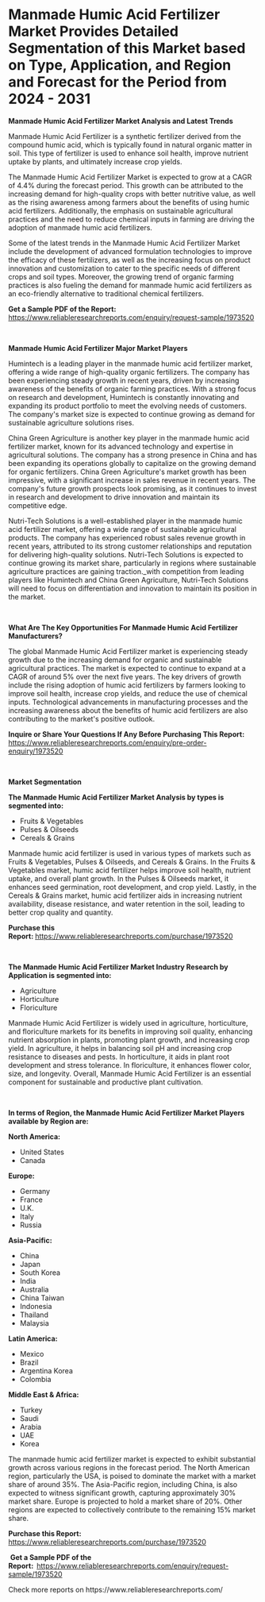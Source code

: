 <p><h1>Manmade Humic Acid Fertilizer Market Provides Detailed Segmentation of this Market based on Type, Application, and Region and Forecast for the Period from 2024 - 2031</h1></p><p><strong>Manmade Humic Acid Fertilizer Market Analysis and Latest Trends</strong></p>
<p><p>Manmade Humic Acid Fertilizer is a synthetic fertilizer derived from the compound humic acid, which is typically found in natural organic matter in soil. This type of fertilizer is used to enhance soil health, improve nutrient uptake by plants, and ultimately increase crop yields. </p><p>The Manmade Humic Acid Fertilizer Market is expected to grow at a CAGR of 4.4% during the forecast period. This growth can be attributed to the increasing demand for high-quality crops with better nutritive value, as well as the rising awareness among farmers about the benefits of using humic acid fertilizers. Additionally, the emphasis on sustainable agricultural practices and the need to reduce chemical inputs in farming are driving the adoption of manmade humic acid fertilizers.</p><p>Some of the latest trends in the Manmade Humic Acid Fertilizer Market include the development of advanced formulation technologies to improve the efficacy of these fertilizers, as well as the increasing focus on product innovation and customization to cater to the specific needs of different crops and soil types. Moreover, the growing trend of organic farming practices is also fueling the demand for manmade humic acid fertilizers as an eco-friendly alternative to traditional chemical fertilizers.</p></p>
<p><strong>Get a Sample PDF of the Report:&nbsp;</strong> <a href="https://www.reliableresearchreports.com/enquiry/request-sample/1973520">https://www.reliableresearchreports.com/enquiry/request-sample/1973520</a></p>
<p>&nbsp;</p>
<p><strong>Manmade Humic Acid Fertilizer Major Market Players</strong></p>
<p><p>Humintech is a leading player in the manmade humic acid fertilizer market, offering a wide range of high-quality organic fertilizers. The company has been experiencing steady growth in recent years, driven by increasing awareness of the benefits of organic farming practices. With a strong focus on research and development, Humintech is constantly innovating and expanding its product portfolio to meet the evolving needs of customers. The company's market size is expected to continue growing as demand for sustainable agriculture solutions rises.</p><p>China Green Agriculture is another key player in the manmade humic acid fertilizer market, known for its advanced technology and expertise in agricultural solutions. The company has a strong presence in China and has been expanding its operations globally to capitalize on the growing demand for organic fertilizers. China Green Agriculture's market growth has been impressive, with a significant increase in sales revenue in recent years. The company's future growth prospects look promising, as it continues to invest in research and development to drive innovation and maintain its competitive edge.</p><p>Nutri-Tech Solutions is a well-established player in the manmade humic acid fertilizer market, offering a wide range of sustainable agricultural products. The company has experienced robust sales revenue growth in recent years, attributed to its strong customer relationships and reputation for delivering high-quality solutions. Nutri-Tech Solutions is expected to continue growing its market share, particularly in regions where sustainable agriculture practices are gaining traction._with competition from leading players like Humintech and China Green Agriculture, Nutri-Tech Solutions will need to focus on differentiation and innovation to maintain its position in the market.</p></p>
<p>&nbsp;</p>
<p><strong>What Are The Key Opportunities For Manmade Humic Acid Fertilizer Manufacturers?</strong></p>
<p><p>The global Manmade Humic Acid Fertilizer market is experiencing steady growth due to the increasing demand for organic and sustainable agricultural practices. The market is expected to continue to expand at a CAGR of around 5% over the next five years. The key drivers of growth include the rising adoption of humic acid fertilizers by farmers looking to improve soil health, increase crop yields, and reduce the use of chemical inputs. Technological advancements in manufacturing processes and the increasing awareness about the benefits of humic acid fertilizers are also contributing to the market's positive outlook.</p></p>
<p><strong>Inquire or Share Your Questions If Any Before Purchasing This Report:</strong> <a href="https://www.reliableresearchreports.com/enquiry/pre-order-enquiry/1973520">https://www.reliableresearchreports.com/enquiry/pre-order-enquiry/1973520</a></p>
<p>&nbsp;</p>
<p><strong>Market Segmentation</strong></p>
<p><strong>The Manmade Humic Acid Fertilizer Market Analysis by types is segmented into:</strong></p>
<p><ul><li>Fruits & Vegetables</li><li>Pulses & Oilseeds</li><li>Cereals & Grains</li></ul></p>
<p><p>Manmade humic acid fertilizer is used in various types of markets such as Fruits & Vegetables, Pulses & Oilseeds, and Cereals & Grains. In the Fruits & Vegetables market, humic acid fertilizer helps improve soil health, nutrient uptake, and overall plant growth. In the Pulses & Oilseeds market, it enhances seed germination, root development, and crop yield. Lastly, in the Cereals & Grains market, humic acid fertilizer aids in increasing nutrient availability, disease resistance, and water retention in the soil, leading to better crop quality and quantity.</p></p>
<p><strong>Purchase this Report:&nbsp;</strong><a href="https://www.reliableresearchreports.com/purchase/1973520">https://www.reliableresearchreports.com/purchase/1973520</a></p>
<p>&nbsp;</p>
<p><strong>The Manmade Humic Acid Fertilizer Market Industry Research by Application is segmented into:</strong></p>
<p><ul><li>Agriculture</li><li>Horticulture</li><li>Floriculture</li></ul></p>
<p><p>Manmade Humic Acid Fertilizer is widely used in agriculture, horticulture, and floriculture markets for its benefits in improving soil quality, enhancing nutrient absorption in plants, promoting plant growth, and increasing crop yield. In agriculture, it helps in balancing soil pH and increasing crop resistance to diseases and pests. In horticulture, it aids in plant root development and stress tolerance. In floriculture, it enhances flower color, size, and longevity. Overall, Manmade Humic Acid Fertilizer is an essential component for sustainable and productive plant cultivation.</p></p>
<p>&nbsp;</p>
<p><strong>In terms of Region, the Manmade Humic Acid Fertilizer Market Players available by Region are:</strong></p>
<p>
    <p> <strong> North America: </strong>
        <ul>
            <li>United States</li>
            <li>Canada</li>
        </ul>
        </p> 
    <p> <strong> Europe: </strong>
        <ul>
            <li>Germany</li>
            <li>France</li>
            <li>U.K.</li>
            <li>Italy</li>
            <li>Russia</li>
        </ul>
        </p> 
    <p> <strong> Asia-Pacific: </strong>
        <ul>
            <li>China</li>
            <li>Japan</li>
            <li>South Korea</li>
            <li>India</li>
            <li>Australia</li>
            <li>China Taiwan</li>
            <li>Indonesia</li>
            <li>Thailand</li>
            <li>Malaysia</li>
        </ul>
        </p> 
    <p> <strong> Latin America: </strong>
        <ul>
            <li>Mexico</li>
            <li>Brazil</li>
            <li>Argentina Korea</li>
            <li>Colombia</li>
        </ul>
        </p> 
    <p> <strong> Middle East & Africa: </strong>
        <ul>
            <li>Turkey</li>
            <li>Saudi</li>
            <li>Arabia</li>
            <li>UAE</li>
            <li>Korea</li>
        </ul>
    </p>
    </p>
<p><p>The manmade humic acid fertilizer market is expected to exhibit substantial growth across various regions in the forecast period. The North American region, particularly the USA, is poised to dominate the market with a market share of around 35%. The Asia-Pacific region, including China, is also expected to witness significant growth, capturing approximately 30% market share. Europe is projected to hold a market share of 20%. Other regions are expected to collectively contribute to the remaining 15% market share.</p></p>
<p><strong>Purchase this Report: </strong><a href="https://www.reliableresearchreports.com/purchase/1973520">https://www.reliableresearchreports.com/purchase/1973520</a></p>
<p>&nbsp;<strong>Get a Sample PDF of the Report:&nbsp;&nbsp;</strong><a href="https://www.reliableresearchreports.com/enquiry/request-sample/1973520">https://www.reliableresearchreports.com/enquiry/request-sample/1973520</a></p>
<p><strong></strong></p>
<p>Check more reports on https://www.reliableresearchreports.com/</p>